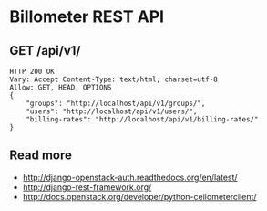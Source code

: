 

# Billometer REST API

## GET /api/v1/

	HTTP 200 OK
	Vary: Accept Content-Type: text/html; charset=utf-8
	Allow: GET, HEAD, OPTIONS
	{
	    "groups": "http://localhost/api/v1/groups/", 
	    "users": "http://localhost/api/v1/users/", 
	    "billing-rates": "http://localhost/api/v1/billing-rates/"
	}

## Read more

* http://django-openstack-auth.readthedocs.org/en/latest/
* http://django-rest-framework.org/
* http://docs.openstack.org/developer/python-ceilometerclient/
